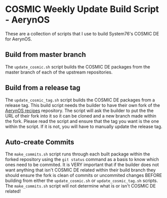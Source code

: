 # COSMIC Weekly Update Build Script - AerynOS
These are a collection of scripts that I use to build System76's COSMIC DE for AerynOS.

## Build from master branch
The `update_cosmic.sh` script builds the COSMIC DE packages from the master branch of each of the
upstream repositories.

## Build from a release tag
The `update_cosmic_tag.sh` script builds the COSMIC DE packages from a release tag. This build
script needs the builder to have their own fork of the [AerynOS recipes](https://github.com/AerynOS/recipes)
repository. The script will ask the builder to put the the URL of their fork into it so it can be
cloned and a new branch made within the fork. Please read the script and ensure that the tag you want
is the one within the script. If it is not, you will have to manually update the release tag.

## Auto-create Commits
The `make_commits.sh` script runs through each built package within the forked repository using
the `git status` command as a basis to know which ones need to be commited. It is VERY important
that if the builder does not want anything that isn't COSMIC DE related within their build branch
they should ensure the fork is clean of commits or uncommited changes BEFORE building from either
the `update_cosmic.sh` or `update_cosmic_tag.sh` scripts. The `make_commits.sh` script will not
determine what is or isn't COSMIC DE related!
